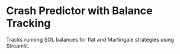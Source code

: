 # Crash Predictor with Balance Tracking

Tracks running SOL balances for flat and Martingale strategies using Streamlit.
